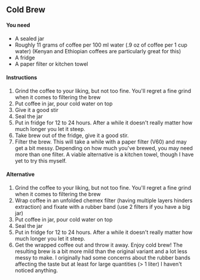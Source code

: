 ## Cold Brew

#### You need

- A sealed jar
- Roughly 11 grams of coffee per 100 ml water (.9 oz of coffee per 1 cup water) 
  (Kenyan and Ethiopian coffees are particularly great for this)
- A fridge
- A paper filter or kitchen towel

#### Instructions

1. Grind the coffee to your liking, but not too fine. You'll regret a fine grind
   when it comes to filtering the brew
2. Put coffee in jar, pour cold water on top
3. Give it a good stir
4. Seal the jar
5. Put in fridge for 12 to 24 hours. After a while it doesn't really matter how
   much longer you let it steep.
6. Take brew out of the fridge, give it a good stir.
7. Filter the brew. This will take a while with a paper filter (V60) and may get
   a bit messy. Depending on how much you've brewed, you may need more than one
   filter. A viable alternative is a kitchen towel, though I have yet to try
   this myself.


#### Alternative

1. Grind the coffee to your liking, but not too fine. You'll regret a fine grind
   when it comes to filtering the brew
2. Wrap coffee in an unfolded chemex filter (having multiple layers hinders extraction) and fixate with a rubber band (use 2 filters if
   you have a big jar)
3. Put coffee in jar, pour cold water on top
4. Seal the jar
5. Put in fridge for 12 to 24 hours. After a while it doesn't really matter how
   much longer you let it steep.
6. Get the wrapped coffee out and throw it away. Enjoy cold brew! The resulting
   brew is a bit more mild than the original variant and a lot less messy to make.
   I originally had some concerns about the rubber bands affecting the taste but
   at least for large quantities (> 1 liter) I haven't noticed anything.
